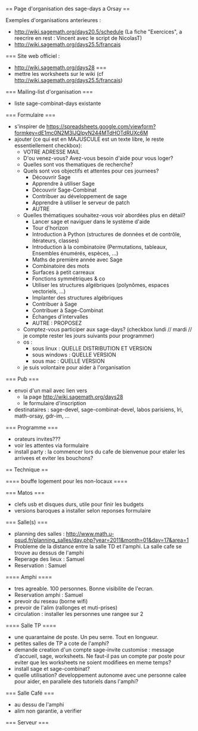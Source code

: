 == Page d'organisation des sage-days a Orsay ==

Exemples d'organisations anterieures : 
  * http://wiki.sagemath.org/days20.5/schedule  (La fiche "Exercices", a reecrire en rest : Vincent avec le script de NicolasT)
  * http://wiki.sagemath.org/days25.5/francais


=== Site web officiel : 
  * http://wiki.sagemath.org/days28 ===
  * mettre les worksheets sur le wiki (cf http://wiki.sagemath.org/days25.5/francais)


=== Mailing-list d'organisation ===
  * liste sage-combinat-days existante


=== Formulaire ===
  * s'inspirer de https://spreadsheets.google.com/viewform?formkey=dE1mc0N2M3lJQlpyN244MTdHOTdRUXc6M
  * ajouter (ce qui est en MAJUSCULE est un texte libre, le reste essentiellement checkbox):
    * VOTRE ADRESSE MAIL
    * D'ou venez-vous? Avez-vous besoin d'aide pour vous loger?
    * Quelles sont vos thematiques de recherche?
    * Quels sont vos objectifs et attentes pour ces journees?
      * Découvrir Sage
      * Apprendre à utiliser Sage
      * Découvrir Sage-Combinat
      * Contribuer au développement de sage
      * Apprendre à utiliser le serveur de patch
      * AUTRE
    * Quelles thématiques souhaitez-vous voir abordées plus en détail?
      * Lancer sage et naviguer dans le système d'aide
      * Tour d'horizon
      * Introduction à Python (structures de données et de contrôle, itérateurs, classes)
      * Introduction à la combinatoire (Permutations, tableaux, Ensembles énumérés, espèces, ...)
      * Maths de première année avec Sage
      * Combinatoire des mots
      * Surfaces à petit carreaux
      * Fonctions symmétriques & co
      * Utiliser les structures algébriques (polynômes, espaces vectoriels, ...)
      * Implanter des structures algébriques
      * Contribuer à Sage
      * Contribuer à Sage-Combinat
      * Échanges d'intervalles
      * AUTRE : PROPOSEZ
    * Comptez-vous participer aux sage-days? (checkbox lundi // mardi // je compte rester les jours suivants pour programmer)
    * os : 
      * sous linux : QUELLE DISTRIBUTION ET VERSION
      * sous windows : QUELLE VERSION
      * sous mac : QUELLE VERSION
    * je suis volontaire pour aider à l'organisation


=== Pub ===
  * envoi d'un mail avec lien vers 
    * la page http://wiki.sagemath.org/days28
    * le formulaire d'inscription
  * destinataires : sage-devel, sage-combinat-devel, labos parisiens, lri, math-orsay, gdr-im, ...



=== Programme ===
  * orateurs invites???
  * voir les attentes via formulaire
  * install party : la commencer lors du cafe de bienvenue pour etaler les arrivees et eviter les bouchons?



== Technique ==

==== bouffe logement pour les non-locaux ====



=== Matos ===
  * clefs usb et disques durs, utile pour finir les budgets
  * versions baroques a installer selon reponses formulaire


=== Salle(s) ===
  * planning des salles : http://www.math.u-psud.fr/planning_salles/day.php?year=2011&month=01&day=17&area=1
  * Probleme de la distance entre la salle TD et l'amphi. La salle cafe se trouve au dessus de l'amphi
  * Reperage des lieux : Samuel
  * Reservation : Samuel

==== Amphi ====
  * tres agreable. 100 personnes. Bonne visibilite de l'ecran.
  * Reservation amphi : Samuel
  * prevoir du reseau (borne wifi)
  * prevoir de l'alim (rallonges et muti-prises)
  * circulation : installer les personnes une rangee sur 2


==== Salle TP ====
  * une quarantaine de poste. Un peu serre. Tout en longueur.
  * petites salles de TP a cote de l'amphi?
  * demande creation d'un compte sage-invite customise : message d'accueil, sage, worksheets. Ne faut-il pas un compte par poste pour eviter que les worksheets ne soient modifiees en meme temps?
  * install sage et sage-combinat?
  * quelle utilisation? developpement autonome avec une personne calee pour aider, en parallele des tutoriels dans l'amphi?

=== Salle Café ===
  * au dessu de l'amphi
  * alim non garantie, a verifier



=== Serveur ===
